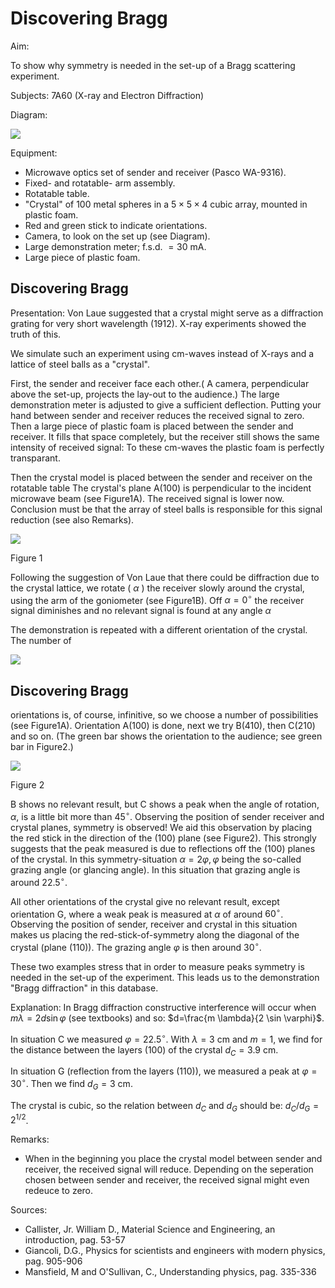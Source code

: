 # Discovering Bragg 

Aim:

To show why symmetry is needed in the set-up of a Bragg scattering experiment.

Subjects: 7A60 (X-ray and Electron Diffraction)

Diagram:

![](https://cdn.mathpix.com/cropped/2024_06_24_03098feb9e6fa8353beag-1.jpg?height=1060&width=854&top_left_y=386&top_left_x=790)

Equipment:

- Microwave optics set of sender and receiver (Pasco WA-9316).
- Fixed- and rotatable- arm assembly.
- Rotatable table.
- "Crystal" of 100 metal spheres in a $5 \times 5 \times 4$ cubic array, mounted in plastic foam.
- Red and green stick to indicate orientations.
- Camera, to look on the set up (see Diagram).
- Large demonstration meter; f.s.d. $=30 \mathrm{~mA}$.
- Large piece of plastic foam.


## Discovering Bragg

Presentation: Von Laue suggested that a crystal might serve as a diffraction grating for very short wavelength (1912). X-ray experiments showed the truth of this.

We simulate such an experiment using cm-waves instead of $\mathrm{X}$-rays and a lattice of steel balls as a "crystal".

First, the sender and receiver face each other.( A camera, perpendicular above the set-up, projects the lay-out to the audience.) The large demonstration meter is adjusted to give a sufficient deflection. Putting your hand between sender and receiver reduces the received signal to zero. Then a large piece of plastic foam is placed between the sender and receiver. It fills that space completely, but the receiver still shows the same intensity of received signal: To these cm-waves the plastic foam is perfectly transparant.

Then the crystal model is placed between the sender and receiver on the rotatable table The crystal's plane $\mathrm{A}(100)$ is perpendicular to the incident microwave beam (see Figure1A). The received signal is lower now. Conclusion must be that the array of steel balls is responsible for this signal reduction (see also Remarks).

![](https://cdn.mathpix.com/cropped/2024_06_24_03098feb9e6fa8353beag-2.jpg?height=1087&width=740&top_left_y=969&top_left_x=844)

Figure 1

Following the suggestion of Von Laue that there could be diffraction due to the crystal lattice, we rotate ( $\alpha$ ) the receiver slowly around the crystal, using the arm of the goniometer (see Figure1B). Off $\alpha=0^{\circ}$ the receiver signal diminishes and no relevant signal is found at any angle $\alpha$

The demonstration is repeated with a different orientation of the crystal. The number of

![](https://cdn.mathpix.com/cropped/2024_06_24_03098feb9e6fa8353beag-2.jpg?height=268&width=561&top_left_y=2349&top_left_x=1427)

## Discovering Bragg

orientations is, of course, infinitive, so we choose a number of possibilities (see Figure1A). Orientation $\mathrm{A}(100)$ is done, next we try $\mathrm{B}(410)$, then $\mathrm{C}(210)$ and so on. (The green bar shows the orientation to the audience; see green bar in Figure2.)

![](https://cdn.mathpix.com/cropped/2024_06_24_03098feb9e6fa8353beag-3.jpg?height=529&width=661&top_left_y=440&top_left_x=884)

Figure 2

B shows no relevant result, but $\mathrm{C}$ shows a peak when the angle of rotation, $\alpha$, is a little bit more than $45^{\circ}$. Observing the position of sender receiver and crystal planes, symmetry is observed! We aid this observation by placing the red stick in the direction of the (100) plane (see Figure2). This strongly suggests that the peak measured is due to reflections off the (100) planes of the crystal. In this symmetry-situation $\alpha=2 \varphi, \varphi$ being the so-called grazing angle (or glancing angle). In this situation that grazing angle is around $22.5^{\circ}$.

All other orientations of the crystal give no relevant result, except orientation $\mathrm{G}$, where a weak peak is measured at $\alpha$ of around $60^{\circ}$. Observing the position of sender, receiver and crystal in this situation makes us placing the red-stick-of-symmetry along the diagonal of the crystal (plane (110)). The grazing angle $\varphi$ is then around $30^{\circ}$.

These two examples stress that in order to measure peaks symmetry is needed in the set-up of the experiment. This leads us to the demonstration "Bragg diffraction" in this database.

Explanation: In Bragg diffraction constructive interference will occur when $m \lambda=2 d \sin \varphi$ (see textbooks) and so: $d=\frac{m \lambda}{2 \sin \varphi}$.

In situation $\mathrm{C}$ we measured $\varphi=22.5^{\circ}$. With $\lambda=3 \mathrm{~cm}$ and $m=1$, we find for the distance between the layers (100) of the crystal $d_{C}=3.9 \mathrm{~cm}$.

In situation G (reflection from the layers (110)), we measured a peak at $\varphi=30^{\circ}$. Then we find $d_{G}=3 \mathrm{~cm}$.

The crystal is cubic, so the relation between $d_{C}$ and $d_{G}$ should be: $d_{C} / d_{G}=2^{1 / 2}$.

Remarks:

- When in the beginning you place the crystal model between sender and receiver, the received signal will reduce. Depending on the seperation chosen between sender and receiver, the received signal might even redeuce to zero.

Sources:

- Callister, Jr. William D., Material Science and Engineering, an introduction, pag. 53-57
- Giancoli, D.G., Physics for scientists and engineers with modern physics, pag. 905-906
- Mansfield, M and O'Sullivan, C., Understanding physics, pag. 335-336

